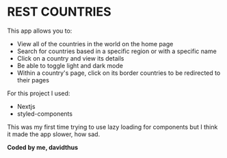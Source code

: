 # REST COUNTRIES

This app allows you to:
 - View all of the countries in the world on the home page
 - Search for countries based in a specific region or with a specific name
 - Click on a country and view its details
 - Be able to toggle light and dark mode
 - Within a country's page, click on its border countries to be redirected to their pages
 
For this project I used:
- Nextjs
- styled-components

This was my first time trying to use lazy loading for components but I think it made the app slower, how sad.

__Coded by me, davidthus__

